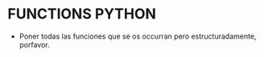 # FUNCTIONS PYTHON
 - Poner todas las funciones que se os occurran pero estructuradamente, porfavor.
